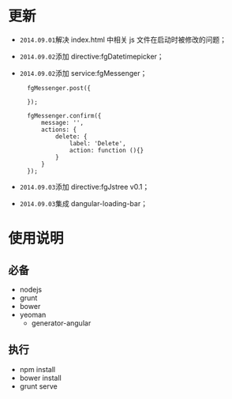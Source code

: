 # 更新

* `2014.09.01`解决 index.html 中相关 js 文件在启动时被修改的问题；
* `2014.09.02`添加 directive:fgDatetimepicker；
* `2014.09.02`添加 service:fgMessenger；

		fgMessenger.post({
		   
		});
		
		fgMessenger.confirm({
			message: '',
			actions: {
				delete: {
					label: 'Delete',
					action: function (){}
				}
			}
		});

* `2014.09.03`添加 directive:fgJstree v0.1；
* `2014.09.03`集成 dangular-loading-bar；

# 使用说明

## 必备

* nodejs
* grunt
* bower
* yeoman
  * generator-angular

## 执行

* npm install
* bower install
* grunt serve